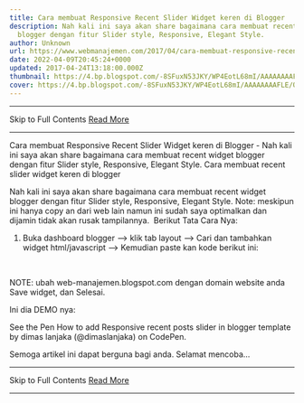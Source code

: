 ```yaml
---
title: Cara membuat Responsive Recent Slider Widget keren di Blogger
description: Nah kali ini saya akan share bagaimana cara membuat recent widget
  blogger dengan fitur Slider style, Responsive, Elegant Style.
author: Unknown
url: https://www.webmanajemen.com/2017/04/cara-membuat-responsive-recent-slider.html
date: 2022-04-09T20:45:24+0000
updated: 2017-04-24T13:18:00.000Z
thumbnail: https://4.bp.blogspot.com/-8SFuxN53JKY/WP4EotL68mI/AAAAAAAAFLE/QKjY273Zd60Z1FdySOdLoB4r94bXskwZQCLcB/s320/Screenshot_2017-04-24-20-56-21.jpg
cover: https://4.bp.blogspot.com/-8SFuxN53JKY/WP4EotL68mI/AAAAAAAAFLE/QKjY273Zd60Z1FdySOdLoB4r94bXskwZQCLcB/s320/Screenshot_2017-04-24-20-56-21.jpg
---
```


<hr/> Skip to Full Contents <a href="https://www.webmanajemen.com/2017/04/cara-membuat-responsive-recent-slider.html" rel="follow" class="button" id="read-more">Read More</a> <hr/> Cara membuat Responsive Recent Slider Widget keren di Blogger - Nah kali ini saya akan share bagaimana cara membuat recent widget blogger dengan fitur Slider style, Responsive, Elegant Style. Cara membuat recent slider widget keren di blogger

Nah kali ini saya akan share bagaimana cara membuat recent widget blogger dengan fitur Slider style, Responsive, Elegant Style.
Note: meskipun ini hanya copy an dari web lain namun ini sudah saya optimalkan dan dijamin tidak akan rusak tampilannya.
 Berikut Tata Cara Nya:


1. Buka dashboard blogger --> klik tab layout --> Cari dan tambahkan widget html/javascript --> Kemudian paste kan kode berikut ini:


<script>
//<![CDATA[
$(document).ready(function () {
Recentpostbsd({
blogURL:"https://web-manajemen.blogspot.com",
MaxPost:8,
container:"#recentpostbsd",
ImageSize:500,
Time:9000,
autoplay:true,
tagName:false
});
});
//]]>
</script>
<div-recent id="recent recent-wrapper">
<div-recent id="recentpostbsd"></div-recent>
  </div-recent>
<script async custom-element="div-recent" src="https://cdnjs.cloudflare.com/ajax/libs/modernizr/2.8.3/modernizr.min.js"></script>
<script async custom-element="div-recent" src="https://www.webmanajemen.com//bloggersstand/master/responsiveslider.js"></script>
<style amp-custom>
#recent {
  font-family: lato, oswald;
  background:#222;
  margin:0;
  padding:0;
}#recent-wrapper {
font-family:Lato, sans-serif;
box-shadow:0 20px 20px -10px #111;
margin:7%;
}/* CSS Responsive Slider Recent Post */
#recentpostbsd {margin:15px auto;}
#bsdslide *{-moz-box-sizing:border-box;-webkit-box-sizing:border-box;box-sizing:border-box}
#bsdslide ul,#bsdslide li{padding:0;margin:0;list-style:none;position:relative}
#bsdslide ul{height:320px}
#bsdslide li{width:50%;height:100%;position:absolute;display:none}
#bsdslide li:nth-child(1), #bsdslide li:nth-child(2), #bsdslide li:nth-child(3), #bsdslide li:nth-child(4), #bsdslide li:nth-child(5){display:block}
#bsdslide li:nth-child(1){left:0;top:0}
#bsdslide li:nth-child(2){left:50%;width:25%;height:50%}
#bsdslide li:nth-child(3){left:75%;width:25%;height:50%}
#bsdslide li:nth-child(4){left:50%;top:50%;width:25%;height:50%}
#bsdslide li:nth-child(5){left:75%;top:50%;width:25%;height:50%}
#bsdslide li:nth-child(1) h4 {overflow:hidden;font-size:25px;bottom:0;color:#fafafa;width:100%;
padding:10px 10px 10px 90px;text-align:left;text-transform:uppercase;background:rgba(0,0,0,0.3);
height:90px;font-family:&#39;Oswald&#39;;text-shadow:2px 2px 0 rgba(0,0,0,0.2);line-height:32px;left:0;}
#bsdslide li:nth-child(1) .label_text {font-size:30px;display:block;bottom:10px;left:10px;
padding:0;font-family:&#39;Roboto&#39;;box-shadow:5px 3px 0 rgba(0,0,0,0.2);}
#bsdslide li:nth-child(1) span.dd {display:block;font-size:30px;padding:12px 15px;
background:#8ED557;margin:0;}
#bsdslide li:nth-child(1) span.dm {display:block;font-size:14px;background:#333;color:#fff;
padding:5px 21px;text-transform:uppercase;margin:0;}
#bsdslide li:nth-child(1) span.dy, #bsdslide li:nth-child(1) span.autname{display:none;}
#bsdslide a{display:block;width:100%;height:100%;overflow:hidden}
#bsdslide img{display:block;width:100%;height:auto;border:0;padding:0;background-color:#333;-moz-transform:scale(1.0) rotate(0);-webkit-transform:scale(1.0) rotate(0);-ms-transform:scale(1.0) rotate(0);transform:scale(1.0) rotate(0);transition:all 0.6s linear;}
#bsdslide li a:hover img {-moz-transform:scale(1.1) rotate(1deg);-webkit-transform:scale(1.1) rotate(1deg);-ms-transform:scale(1.1) rotate(1deg);transform:scale(1.1) rotate(1deg);transition:all 0.3s linear;}
#bsdslide .overlayx{width:100%;height:100%;position:absolute;z-index:2;background-image:url(https://4.bp.blogspot.com/-KFJSSIzWJJ0/Vtkt6FVQjuI/AAAAAAAAFfo/nxUUAjMB0dk/s1600/fade%2Bbloggersstand.png);background-position:50% 40%;background-repeat:repeat-x;}
#bsdslide h4{position:absolute;bottom:40px;margin:0;font-size:13px;font-family:&#39;Roboto&#39;;
left:10px;padding:5px 10px;color:#fefefe;z-index:3;line-height:20px;font-weight:normal;
background:rgba(40,40,40,0.6);text-align:left;text-transform:uppercase;margin-right:10px;}
#bsdslide .label_text{font-size:12px;color:#fff;bottom:10px;z-index:3;left:10px;
position:absolute;background:rgba(142,213,87,0.8);padding:3px 6px;font-family:&#39;Roboto&#39;;
text-transform:uppercase;}
#bsdslide li:nth-child(2) .autname,#bsdslide li:nth-child(3) .autname,#bsdslide li:nth-child(4) .autname,#bsdslide li:nth-child(5) .autname{display:none;}
#bsdslide .overlayx,#bsdslide li{transition:all .4s ease-in-out}
#bsdslide li:nth-child(1) .overlayx{display:none;}
#bsdslide li:hover .overlayx{opacity:0.1}
@media only screen and (max-width:800px){
#bsdslide li:nth-child(1) h4 {font-size:18px;line-height:24px;}}
@media only screen and (max-width:600px){
  #bsdslide ul{height:600px}
  #bsdslide li:nth-child(1){width:100%;height:50%}
  #bsdslide li:nth-child(2){top:50%;height:25%;left:0;width:50%}
  #bsdslide li:nth-child(3){left:50%;top:50%;width:50%;height:25%}
  #bsdslide li:nth-child(4){left:0;top:75%;height:25%;width:100%}
  #bsdslide li:nth-child(5){display:none;}}
@media only screen and (max-width:480px){
#bsdslide li:nth-child(1) h4 {font-size:13px;line-height:16px;}}
</style>






NOTE: ubah web-manajemen.blogspot.com dengan domain website anda 
Save widget, dan Selesai.


Ini dia DEMO nya:


  See the Pen 
  How to add Responsive recent posts slider in blogger template by dimas lanjaka (@dimaslanjaka)
  on CodePen.



Semoga artikel ini dapat berguna bagi anda. Selamat mencoba... <hr/> Skip to Full Contents <a href="https://www.webmanajemen.com/2017/04/cara-membuat-responsive-recent-slider.html" rel="follow" class="button" id="read-more">Read More</a> <hr/>